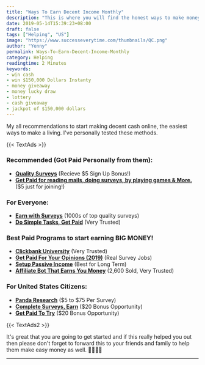 ```yaml
---
title: "Ways To Earn Decent Income Monthly"
description: "This is where you will find the honest ways to make money online. If you are just starting out, this is a great information for you!"
date: 2019-05-14T15:39:23+08:00
draft: false
tags: ["Helping", "US"]
image: "https://www.successeverytime.com/thumbnails/QC.png"
author: "Yenny"
permalink: Ways-To-Earn-Decent-Income-Monthly
category: Helping
readingtime: 2 Minutes
keywords:
- win cash
- win $150,000 Dollars Instanty
- money giveaway
- money lucky draw
- lottery
- cash giveaway
- jackpot of $150,000 dollars
---
```


My all recommendations to start making decent cash online, the easiest ways to make a living. I've personally tested these methods.

<!--more-->

 {{< TextAds >}}

### Recommended (Got Paid Personally from them):
* <b><a href="https://www.mb103.com/lnk.asp?o=11120&c=918277&a=383461&k=C4C397697B9E7F3A9DFE2AB8CF15145F&l=15064&s1=SE">Quality Surveys</a></b> (Recieve $5 Sign Up Bonus!)
* <b><a href="https://www.mb104.com/lnk.asp?o=6365&c=918277&a=383461&k=7323DC2D876BA041E01BEDF4A56E69B9&l=5077&s1=SE ">Get Paid for reading mails, doing surveys, by playing games & More.</a></b> ($5 just for joining!)

### For Everyone:
* <b><a href="https://www.mb103.com/lnk.asp?o=14374&c=918277&a=383461&k=5CADAF29E96CA1E383F08357679B4F98&l=15171&s1=SE">Earn with Surveys</a></b> (1000s of top quality surveys)
* <b><a href="https://www.mb102.com/lnk.asp?o=14666&c=918277&a=383461&k=0EE0938BF015085CD9AEC2DC0F41C47A&l=15879&s1=SE">Do Simple Tasks, Get Paid</a></b> (Very Trusted)

### Best Paid Programs to start earning BIG MONEY!
* <b><a href="https://f0e3cc9cp70mdn3-gpzg4t5r5h.hop.clickbank.net/?tid=SE">Clickbank University</a></b> (Very Trusted)
* <b><a href="https://b5f549-an1tnevd737ikucf29l.hop.clickbank.net/?tid=SE">Get Paid For Your Opinions (2019)</a></b> (Real Survey Jobs)
* <b><a href="https://5f0d1cz4l95mesc-jehcy4x-eu.hop.clickbank.net/?cbpage=onlineworkshop&tid=SE">Setup Passive Income</a></b> (Best for Long Term)
* <b><a href="https://2c94ei7bo82obw58vegixgem1g.hop.clickbank.net/?tid=SE">Affiliate Bot That Earns You Money</a></b> (2,600 Sold, Very Trusted)

### For United States Citizens:
* <b><a href="https://www.mb38.com/lnk.asp?o=2871&c=918277&a=383461&k=61CE853338549FFCA09749E1D71621E6&l=2202&s1=SE">Panda Research</a></b> ($5 to $75 Per Survey)
* <b><a href="https://www.mb103.com/lnk.asp?o=15647&c=918277&a=383461&k=4F0E3AAD7CA61A4C7B19E2D64509628D&l=16862&s1=SE">Complete Surveys, Earn</a></b> ($20 Bonus Opportunity)
* <b><a href="https://www.mb38.com/lnk.asp?o=2871&c=918277&a=383461&k=61CE853338549FFCA09749E1D71621E6&l=2202&s1=SE">Get Paid To Try</a></b> ($20 Bonus Opportunity)

 {{< TextAds2 >}}

It's great that you are going to get started and if this really helped you out then please don't forget to forward this to your friends and family to help them make easy money as well. 👍🏻🙇‍♂️

 <hr>
